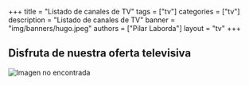+++
title = "Listado de canales de TV"
tags = ["tv"]
categories = ["tv"]
description = "Listado de canales de TV"
banner = "img/banners/hugo.jpeg"
authors = ["Pilar Laborda"]
layout = "tv"
+++

## Disfruta de nuestra oferta televisiva

![Imagen no encontrada](/img/tv.png "tv")